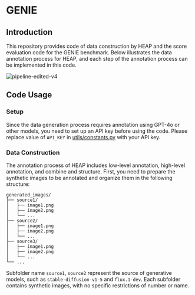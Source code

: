 # GENIE

## Introduction

This repository provides code of data construction by HEAP and the score evaluation code for the GENIE benchmark. Below illustrates the data annotation process for HEAP, and each step of the annotation process can be implemented in this code.

![pipeline-edited-v4](https://github.com/user-attachments/assets/f8e8c00b-f15a-4d7e-b89a-a5b12aa688da)


## Code Usage

### Setup

Since the data generation process requires annotation using GPT-4o or other models, you need to set up an API key before using the code. Please replace value of `API_KEY` in [utils/constants.py](utils/constants.py) with your API key.


### Data Construction

The annotation process of HEAP includes low-level annotation, high-level annotation, and combine and structure. First, you need to prepare the synthetic images to be annotated and organize them in the following structure:

```
generated_images/
├── source1/
│   ├── image1.png
│   ├── image2.png
│   └── ...
├── source2/
│   ├── image1.png
│   ├── image2.png
│   └── ...
├── source3/
│   ├── image1.png
│   ├── image2.png
│   └── ...
└── ...
```

Subfolder name `source1`, `source2` represent the source of generative models, such as `stable-diffusion-v1-5` and `flux.1-dev`. Each subfolder contains synthetic images, with no specific restrictions of number or name.

